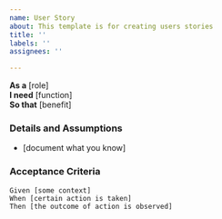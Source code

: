 ```yaml
---
name: User Story
about: This template is for creating users stories
title: ''
labels: ''
assignees: ''

---
```


**As a** [role]  
**I need** [function]  
**So that** [benefit]

### Details and Assumptions
* [document what you know]

### Acceptance Criteria

```gherkin
Given [some context]  
When [certain action is taken]  
Then [the outcome of action is observed]
